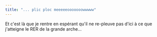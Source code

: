 ```yaml
---
title: "... plic ploc meeeeeooooooowwwww"
---
```


Et c'est là que je rentre en espérant qu'il ne re-pleuve pas d'ici à ce que
j'atteigne le RER de la grande arche...

